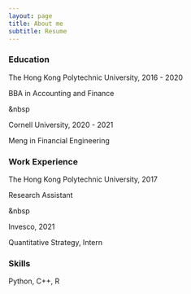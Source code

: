 ```yaml
---
layout: page
title: About me
subtitle: Resume
---
```




### Education

The Hong Kong Polytechnic University, 2016 - 2020

BBA in Accounting and Finance

&nbsp

Cornell University, 2020 - 2021

Meng in Financial Engineering


### Work Experience


The Hong Kong Polytechnic University, 2017

Research Assistant

&nbsp

Invesco, 2021

Quantitative Strategy, Intern


### Skills

Python, C++, R
